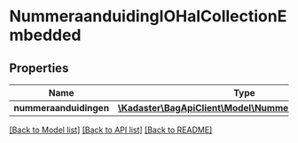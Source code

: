 # NummeraanduidingIOHalCollectionEmbedded

## Properties
Name | Type | Description | Notes
------------ | ------------- | ------------- | -------------
**nummeraanduidingen** | [**\Kadaster\BagApiClient\Model\NummeraanduidingIOHal[]**](NummeraanduidingIOHal.md) |  | [optional] 

[[Back to Model list]](../../README.md#documentation-for-models) [[Back to API list]](../../README.md#documentation-for-api-endpoints) [[Back to README]](../../README.md)

